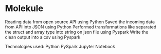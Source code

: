 # Molekule

Reading data from open source API using Python
Saved the incoming data from API into JSON using Python
Performed transformations like separated the struct and array type into string on json file using Pyspark
Write the clean output into a csv using Pyspark


Technologies used:
Python
PySpark
Jupyter Notebook
